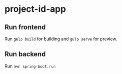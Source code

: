 # project-id-app

## Run frontend

Run `gulp build` for building and `gulp serve` for preview.

## Run backend

Run `mvn spring-boot:run`
